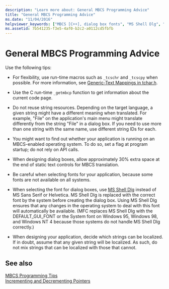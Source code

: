 ```yaml
---
description: "Learn more about: General MBCS Programming Advice"
title: "General MBCS Programming Advice"
ms.date: "11/04/2016"
helpviewer_keywords: ["MBCS [C++], dialog box fonts", "MS Shell Dlg", "MBCS [C++], programming", "dialog boxes [C++], fonts"]
ms.assetid: 7b541235-f3e5-4af0-b2c2-a0112cd5fbfb
---
```

# General MBCS Programming Advice

Use the following tips:

- For flexibility, use run-time macros such as `_tcschr` and `_tcscpy` when possible. For more information, see [Generic-Text Mappings in tchar.h](../text/generic-text-mappings-in-tchar-h.md).

- Use the C run-time `_getmbcp` function to get information about the current code page.

- Do not reuse string resources. Depending on the target language, a given string might have a different meaning when translated. For example, "File" on the application's main menu might translate differently from the string "File" in a dialog box. If you need to use more than one string with the same name, use different string IDs for each.

- You might want to find out whether your application is running on an MBCS-enabled operating system. To do so, set a flag at program startup; do not rely on API calls.

- When designing dialog boxes, allow approximately 30% extra space at the end of static text controls for MBCS translation.

- Be careful when selecting fonts for your application, because some fonts are not available on all systems.

- When selecting the font for dialog boxes, use [MS Shell Dlg](/windows/win32/Intl/using-ms-shell-dlg-and-ms-shell-dlg-2) instead of MS Sans Serif or Helvetica. MS Shell Dlg is replaced with the correct font by the system before creating the dialog box. Using MS Shell Dlg ensures that any changes in the operating system to deal with this font will automatically be available. (MFC replaces MS Shell Dlg with the DEFAULT_GUI_FONT or the System font on Windows 95, Windows 98, and Windows NT 4 because those systems do not handle MS Shell Dlg correctly.)

- When designing your application, decide which strings can be localized. If in doubt, assume that any given string will be localized. As such, do not mix strings that can be localized with those that cannot.

## See also

[MBCS Programming Tips](../text/mbcs-programming-tips.md)<br/>
[Incrementing and Decrementing Pointers](../text/incrementing-and-decrementing-pointers.md)
